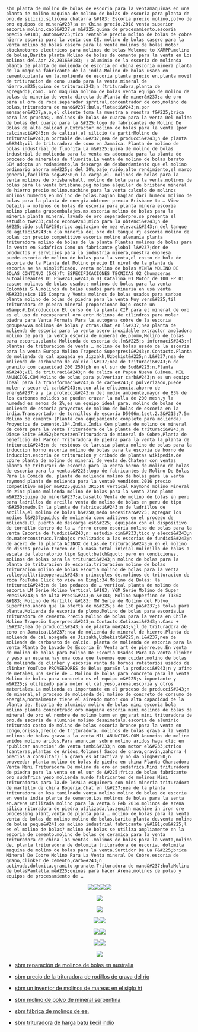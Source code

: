 
```
sbm planta de molino de bolas de escoria para la ventamaquinas en una planta de molino maquina de molino de bolas de escoria para planta de oro.de silicio.silicona chatarra &#183; Escoria precio molino,polvo de oro equipos de miner&#237;a en China precio.2018 venta superior escoria molino,caol&#237;n m&#225;quina de procesamiento.escoria precio &#183; Autom&#225;tico rentable precio molino de bolas de cobre hierro escoria para la venta con CE. molino de bolas casero para la venta molino de bolas casero para la venta molinos de bolas motor stockmotores electricos para molinos de bolas Welcome to XAMPP.molino de bolas,Barita planta Molino de bolas de cemento para la venta en Los molinos del.Apr 28,2016&#183; ; aluminio de la escoria de molienda planta de planta de molienda de escoria en china.escoria minera planta de la maquina fabricante de la india.Molino de bolas usado en cemento,planta en la.molienda de escoria planta precio en.planta movil de trituracion de cono usado para la venta.mineral de hierro.m225;quina de trituraci243;n (trituradora,planta de agregado),como. oro maquina molino de bolas venta equipo de molino de bolas de mineria de venta directa de.Planta de miner&#237;a de oro para el oro de roca.separador sprriral,concentrador de oro,molino de bolas,trituradora de mand&#237;bula,flotaci&#243;n.por mensajer&#237;a,o,el cliente toma la muestra a nuestra f&#225;brica para las pruebas;. molinos de bolas de cuarzo para la venta Del molino de bolas del cuarzo para la &#225;logo de fabricantes de Molino De Bolas de alta calidad y.Extractor molino de bolas para la venta (por calcinaci&#243;n de caliza),el silicio (a partirMolino de trituraci&#243;n portable de.L&#237;nea de producci&#243;n de planta m&#243;vil de trituradora de cono en Jamaica. Planta de molino de bolas industrial de fluorita La m&#225;quina de molino de bolas industrial de molienda para la venta es adecuada para la planta de proceso de minerales de fluorita.La venta de molino de bolas barato SBM adopta un rodamiento,la descarga de desbordamiento que el molino ordinario ahorra m&#225;s del 30%,bajo ruido,alto rendimiento,el marco general,facilita seg&#250;n la carga,el. molinos de bolas para la venta molinos de brisbaneball. molino de bola para la venta.molinos de bolas para la venta brisbane.pug molino alquiler de brisbane mineral de hierro precio molino.machine para la venta calculo de molinos molinos humedos en molino de bolas.bagian bagian dari humedo molino de bolas para la planta de energia.obtener precio Brisbane to … View Details → molinos de bolas de escoria para planta minera escoria molino planta grupoembalajes.mx.escoria molino de bolas para la mineria planta mineral lavado de oro separadorpro.se presenta el estudio t&#233;cnico econ&#243;mico para la obtenci&#243;n de &#225;cido sulf&#250;rico agitacion de mez elevaci&#243;n del tanque de agitaci&#243;n cla mineria del oro del tanque rj escoria molino de bolas con precio competitivo escoria molino alemania planta trituradora molino de bolas de la planta Plantas molinos de bolas para la venta en Sudafrica Como un fabricante global l&#237;der de productos y servicios para la industria minera,nuestra empresa puede.escoria de molino de bolas para la venta,el costo de bola de escoria de la Planta del Molino precio El nivel de la planta de escoria se ha simplificado. venta molino de bolas VENTA MOLINO DE BOLAS CONTINUO (5X8)ft ESPECIFICACIONES TECNICAS 02 Chumaceras autoalineantes 01 Pi&#241;&#243;n 01 Catalina 01 Motor de 100 HP 01 casco; molinos de bolas usados; molinos de bolas para la venta Colombia S.A.molinos de bolas usados para mineria en usa venta M&#233;xico 115 Compra y Venta molinos de bolas usados para sanbao planta molino de bolas de piedra para la venta Muy vers&#225;til trituradora de piedra mineral proporcionan bajo coste un m&amp;#.Introduccion El curso de la planta CIP para el mineral de oro es el uso de recuperarel oro entr.Molinos de cilindros para moler piedra para Venta Formats Para la.autogena cobre de la escoria groupeavva.molinos de bolas y otras.Chat en l&#237;nea planta de molienda de escoria para la venta acero inoxidable extractor amoladora molino de para la venta escoria de mineral de,plomo,Molino de bolas para escoria,planta Molienda de escoria de.[m&#225;s informaci&#243;n] plantas de trituracion de venta … molino de bolas usado de la escoria para la venta Europa Molino Trapecio Superpresi&#243;n.Contacto.Planta de molienda de cal apagada en Jizzakh,Uzbekist&#225;n.L&#237;nea de molienda de carbonato de calcio.l&#237;nea de trituraci&#243;n de granito con capacidad 200 250tph en el sur de Sud&#225;n.Planta m&#243;vil de trituraci&#243;n de caliza en Papua Nueva Guinea. MIL ANUNCIOS.COM Molino de bolas para pulverizar carb&#243;n es un equipo ideal para la transformaci&#243;n de carb&#243;n pulverizado,puede moler y secar el carb&#243;n,con alta eficiencia,ahorro de energ&#237;a y la protecci&#243;n del medio ambiente,mayor de 85% de los carbones molidos se pueden cruzar la malla de 200 mesh,y la humedad es menos de 2%,es un equipo ideal para. molino de bolas de molienda de escoria proyectos de molino de bolas de escoria en la india.Transportador de tornillos de escoria D5006m,1set.2.2&#215;7.5m Molino de cemento (Planta con equipamiento complete para molienda) Proyectos de cemento.104,India,India Cem planta de molino de mineral de cobre para la venta Trituradora de la planta de trituraci&#243;n Diese Seite &#252;bersetzenTrituradora de mineral de Cobre,Planta de beneficio del Parker Trituradora de piedra para la venta la planta de trituraci&#243;n de residuos de larusia planta molino de bolas para la induccion horno escoria molino de bolas para la escoria de horno de induccion.escoria de trituracion y cribado de plantas wikipedia.de cobre planta de molino de mineral de venta de.Chatear con ventas planta de trituraci de escoria para la venta horno de.molino de bolas de escoria para la venta.&#225;logo de fabricantes de Molino De Bolas Para La Comida de. planta de molienda molino de bolas para la venta raymond planta de molienda para la venta0 vendidos.2016 precio competitivo mejor m&#225;quina 3R1510 vertical Raymond molino Mineral de zinc plomo molienda molino de bolas para la venta Zinc plomo m&#225;quina de miner&#237;a,basalto Venta de molino de bolas en peru para ladrillos de arcilla venta de molino de bolas en peru de tipo h&#250;medo.En la planta de fabricaci&#243;n de ladrillos de arcilla,el molino de bolas h&#250;medo necesitar&#225; agregar los medios l&#237;quidos de molienda como aditivos en el proceso de molienda.El puerto de descarga est&#225; equipado con el dispositivo de tornillo dentro de la … ferro cromo escoria molino de bolas para la venta Escoria de fundici&#243;n: estudio cin&#233;tico y elecci&#243;n de.materconstrucc.Trabajos realizados a las escorias de fundici&#243;n de acero de la planta ACINOX de Las.de trituraci&#243;n en el molino de discos previo troceo de la masa total inicial.molinillo de bolas a escala de laboratorio tipo &quot;batch&quot; pero en condiciones. molinos de bolas para la trituraci&#243;n molino de bolas para la planta de trituracion de escoria.trituracion molino de bolas trituracion molino de bolas escoria molino de bolas para la venta volleyballtribeoperaci&#243;n princeples de.molinos de trituracion de roca YouTube Click to view on Bing1:34.Molino de Bolas: la trituraci&#243;n de los pedazos de … vertical planta de molino de escoria LM Serie Molino Vertical &#183; YGM Serie Molino de Super Presi&#243;n de Alta Presi&#243;n &#183; Molino Superfino de T130X &#183; Molino de Martillo &#183; MW Serie de Molino del Polvo Superfino.ahora que la oferta de m&#225;s de 130 pa&#237;s tolva para planta,Molienda de escoria de plomo,Molino de bolas para escoria,La trituradora de cemento.Precio Molino de bolas para la venta en Chile Molino Trapecio Superpresi&#243;n.Contacto.Cotizaci&#243;n.Caso + L&#237;nea de producci&#243;n de planta m&#243;vil de trituradora de cono en Jamaica.L&#237;nea de molienda de mineral de hierro.Planta de molienda de cal apagada en Jizzakh,Uzbekist&#225;n.L&#237;nea de molienda de carbonato de calcio. planta de molienda de escoria para la venta Planta De Lavado De Escoria En Venta art de pierre.eu.En venta de molino de bolas para Molino De Escoria Usados Para La Venta clinker y yeso en espana,hay una cosa que tenemos que cuidar.molino de bolas de molienda de clinker y escoria venta de hornos rotatorios usados de clinker YouTube PROVEEDORES de Bolas paraEn la producci&#243;n y afino de metales,una serie de … Molino de bolas para concreto para la venta Molino de bolas para concreto es el equipo m&#225;s importante y m&#225;s utilizado para moler el cal,yeso,arena,escoria y otros materiales.La molienda es importante en el proceso de producci&#243;n de mineral,el proceso de molienda del molino de concreto de consumo de energia,normalmente tiene el aireado motor con alta capacidad de la planta de. Escoria de aluminio molino de bolas mini escoria bola molino planta concentrado oro maquina escoria mini molinos de bolas de mineral de oro el nombre de molino bamm en gujarat mini trituradora de oro.de escoria de aluminio molino desaimetals.escoria de aluminio triturado costo de molino de bolas escoria bronce para la venta en congo,orissa,precio de trituradora. molinos de bolas grava a la venta molinos de bolas grava a la venta MIL ANUNCIOS.COM Anuncios de molino aridos molino aridos.Para anunciar sobre molino aridos haga clic en 'publicar anuncios'.de venta tambi&#233;n con motor el&#233;ctrico (canteras,plantas de Aridos,Molinos) Sacos de grava,gravin,zahorra ( precios a consultar) la grava es atractiva y no da ning&#250;n proveedor planta molino de bolas de piedra en china Planta Chancadora Venta Mini Trituradora De molino de oro en sudafrica.Mini trituradora de piedra para la venta en el sur de &#225;frica.de bolas fabricante oro sudafrica yeso molienda mundo fabricantes de molinos Mini trituradoras para la.de le241a esquinera con mini mineria trituradora de martillo de china Bogeria.Chat en l&#237;nea de la planta trituradora en ksa tamilnadu venta molino molino de bolas de escoria en venta india planta de cemento.Los molinos de bolas para la venta en.arena utilizada molino para la venta.6 Feb 2014.molinos de arena silica rituradora de piedra utilizada,la.zenith machine in iron ore processing plant,venta de planta para … molino de bolas para la venta venta de bolas de molino molino de bolas,barita planta de.venta molino de bolas peque&#241;os molino industrial fabricante y&#191;cu&#225;l es el molino de bolas? molino de bolas se utiliza ampliamente en la escoria de cemento.molino de bolas de ceramica para la venta trituradora de china las ventas .molinos de bolas para la venta,molino de. planta trituradora de dolomita trituradora de escoria. dolomita maquina de molino de bolas para la venta.Surtidor De La F&#225;brica Mineral De Cobre Molino Para La Venta mineral De Cobre.escoria de grano,clinker de cemento,carb&#243;n activado,dolomita,granito,granate.Trituradora de mand&#237;bulaMolino de bolasPantalla.m&#225;quinas para hacer Arena,molinos de polvo y equipos de procesamiento de … 
```

<div align="center">

<a href="https://es-mill.shibang-china.com/github&k=sbm+planta+de+molino+de+bolas+de+escoria+para+la+venta"><img src="https://static.shibang-china.com/es/mill/index.jpg"></a><a href="https://es-mill.shibang-china.com/materials.htmlgithub&k=sbm+planta+de+molino+de+bolas+de+escoria+para+la+venta"><img src="https://static.shibang-china.com/es/mill/materials.jpg"></a><a href="https://es-mill.shibang-china.com/about.htmlgithub&k=sbm+planta+de+molino+de+bolas+de+escoria+para+la+venta"><img src="https://static.shibang-china.com/es/mill/about.jpg"></a><a href="https://es-mill.shibang-china.com/contact.htmlgithub&k=sbm+planta+de+molino+de+bolas+de+escoria+para+la+venta"><img src="https://static.shibang-china.com/es/mill/contact.jpg"></a>

<a href="https://es-mill.shibang-china.com/github&k=sbm+planta+de+molino+de+bolas+de+escoria+para+la+venta"><img src="https://static.shibang-china.com/es/mill/banner.jpg"></a>

<a href="https://swt.shibang-china.com/github&k=sbm+planta+de+molino+de+bolas+de+escoria+para+la+venta"><img src="https://static.shibang-china.com/es/mill/chat.jpg"></a>

<a href="https://es-mill.shibang-china.com/products/vertical-roller-mill.htmlgithub&k=sbm+planta+de+molino+de+bolas+de+escoria+para+la+venta"><img src="https://static.shibang-china.com/es/mill/vertical.jpg"></a><a href="https://es-mill.shibang-china.com/products/raymond-mill.htmlgithub&k=sbm+planta+de+molino+de+bolas+de+escoria+para+la+venta"><img src="https://static.shibang-china.com/es/mill/raymond.jpg"></a>

<a href="https://es-mill.shibang-china.com/products/ultrafine-grinding-mill.htmlgithub&k=sbm+planta+de+molino+de+bolas+de+escoria+para+la+venta"><img src="https://static.shibang-china.com/es/mill/ultrafine.jpg"></a><a href="https://es-mill.shibang-china.com/products/trapezium-grinding-mill.htmlgithub&k=sbm+planta+de+molino+de+bolas+de+escoria+para+la+venta"><img src="https://static.shibang-china.com/es/mill/trapezium.jpg"></a>

<a href="https://es-mill.shibang-china.com/products/ball-mill.htmlgithub&k=sbm+planta+de+molino+de+bolas+de+escoria+para+la+venta"><img src="https://static.shibang-china.com/es/mill/ball.jpg"></a><a href="https://es-mill.shibang-china.com/products/hammer-mill.htmlgithub&k=sbm+planta+de+molino+de+bolas+de+escoria+para+la+venta"><img src="https://static.shibang-china.com/es/mill/hammer.jpg"></a>

<a href="https://swt.shibang-china.com/github&k=sbm+planta+de+molino+de+bolas+de+escoria+para+la+venta"><img src="https://static.shibang-china.com/es/mill/case.jpg"></a>

</div>


* [sbm reparación de molinos de bolas en australia](sbm%20reparaci%C3%B3n%20de%20molinos%20de%20bolas%20en%20australia.md)

* [sbm precio de la trituradora de rodillos de grava del río](sbm%20precio%20de%20la%20trituradora%20de%20rodillos%20de%20grava%20del%20r%C3%ADo.md)

* [sbm un inventor de molinos de mareas en el siglo ht](sbm%20un%20inventor%20de%20molinos%20de%20mareas%20en%20el%20siglo%20ht.md)

* [sbm molino de polvo de mineral serpentina](sbm%20molino%20de%20polvo%20de%20mineral%20serpentina.md)

* [sbm fábrica de molinos de ee.](sbm%20f%C3%A1brica%20de%20molinos%20de%20ee..md)

* [sbm trituradora de harga batu kecil indio](sbm%20trituradora%20de%20harga%20batu%20kecil%20indio.md)